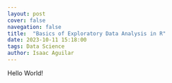 ```yaml
---
layout: post
cover: false
navegation: false
title:  "Basics of Exploratory Data Analysis in R"
date: 2023-10-11 15:18:00
tags: Data Science
author: Isaac Aguilar
--- 
```


Hello World!
